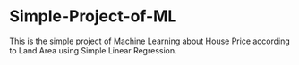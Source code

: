 # Simple-Project-of-ML
This is the simple project of Machine Learning about House Price according to Land Area using Simple Linear Regression.
